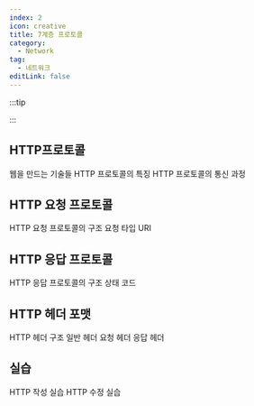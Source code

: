 ```yaml
---
index: 2
icon: creative
title: 7계층 프로토콜
category:
  - Network
tag:
  - 네트워크
editLink: false
---
```


:::tip

:::

## HTTP프로토콜

웹을 만드는 기술들
HTTP 프로토콜의 특징
HTTP 프로토콜의
통신 과정

## HTTP 요청 프로토콜

HTTP 요청
프로토콜의 구조
요청 타입
URI

## HTTP 응답 프로토콜

HTTP 응답
프로토콜의 구조
상태 코드

## HTTP 헤더 포맷

HTTP 헤더 구조
일반 헤더
요청 헤더
응답 헤더

## 실습

HTTP 작성 실습
HTTP 수정 실습
